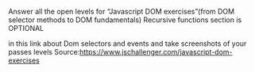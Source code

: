 Answer all the open levels for “Javascript DOM exercises”(from DOM selector methods to DOM fundamentals)
Recursive functions section is OPTIONAL

in this link about Dom selectors and events and take screenshots of your passes levels
Source:https://www.jschallenger.com/javascript-dom-exercises

